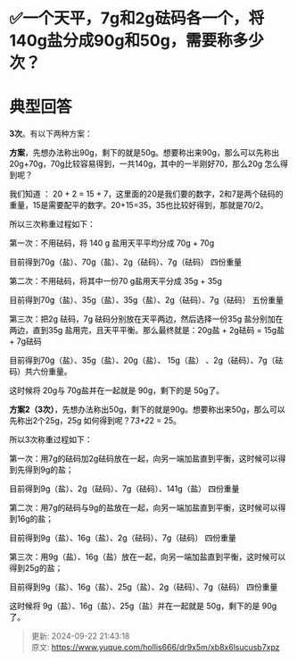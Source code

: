# ✅一个天平，7g和2g砝码各一个，将140g盐分成90g和50g，需要称多少次？

# 典型回答


**3次**。有以下两种方案：



**<font style="color:rgb(0, 0, 0);">方案</font>**<font style="color:rgb(0, 0, 0);">，先想办法称出90g，剩下的就是50g。想要称出来90g，那么可以先称出20g+70g，70g比较容易得到，一共140g，其中的一半刚好70，那么20g 怎么得到呢？</font>

<font style="color:rgb(0, 0, 0);"></font>

<font style="color:rgb(0, 0, 0);">我们知道 ： 20 + 2 = 15 + 7，这里面的20是我们要的数字，2和7是两个砝码的重量，15是需要配平的数字。20+15=35，35也比较好得到，那就是70/2。</font>

<font style="color:rgb(0, 0, 0);"></font>

<font style="color:rgb(0, 0, 0);">所以三次称重过程如下： </font>

<font style="color:rgb(0, 0, 0);"></font>

<font style="color:rgb(0, 0, 0);">第一次：不用砝码，将 140 g 盐用天平平均分成 70g + 70g</font>

<font style="color:rgb(0, 0, 0);">目前得到70g（盐）、70g（盐）、2g（砝码）、7g（砝码） 四份重量</font>

<font style="color:rgb(0, 0, 0);"></font>

<font style="color:rgb(0, 0, 0);">第二次：不用砝码，将其中一份70 g盐用天平分成 35g + 35g</font>

<font style="color:rgb(0, 0, 0);">目前得到70g（盐）、35g（盐）、35g（盐）、2g（砝码）、7g（砝码） 五份重量</font>

<font style="color:rgb(0, 0, 0);"></font>

<font style="color:rgb(0, 0, 0);">第三次：把2g 砝码，7g 砝码分别放在天平两边，然后选择一份35g 盐分别加在两边，直到35g 盐用完，且天平平衡。那么最终就是：20g盐 + 2g砝码 = 15g盐 + 7g砝码</font>

<font style="color:rgb(0, 0, 0);">目前得到70g（盐）、35g（盐）、20g（盐）、 15g（盐） 、2g（砝码）、7g（砝码）共六份重量。</font>

<font style="color:rgb(0, 0, 0);"></font>

<font style="color:rgb(0, 0, 0);">这时候将 20g与 70g盐并在一起就是 90g，剩下的是 50g了。</font>

<font style="color:rgb(0, 0, 0);"></font>

**<font style="color:rgb(0, 0, 0);">方案2（3次）</font>**<font style="color:rgb(0, 0, 0);">，先想办法称出50g，剩下的就是90g。想要称出来50g，那么可以先称出2个25g，25g 如何得到呢？7*3+2*2 = 25。</font>

<font style="color:rgb(0, 0, 0);"></font>

<font style="color:rgb(0, 0, 0);">所以3次称重过程如下： </font>

<font style="color:rgb(0, 0, 0);"></font>

<font style="color:rgb(0, 0, 0);">第一次：用7g的砝码加2g砝码放在一起，向另一端加盐直到平衡，这时候可以得到先得到9g的盐；</font>

<font style="color:rgb(0, 0, 0);">目前得到9g（盐）、2g（砝码）、7g（砝码）、141g（盐） 四份重量</font>

<font style="color:rgb(0, 0, 0);">  
</font><font style="color:rgb(0, 0, 0);">第二次：用7g的砝码与9g的盐放在一起，向另一端加盐直到平衡，这时候可以得到16g的盐；</font>

<font style="color:rgb(0, 0, 0);">目前得到9g（盐）、16g（盐）、2g（砝码）、7g（砝码） 四份重量</font>

<font style="color:rgb(0, 0, 0);"></font>

<font style="color:rgb(0, 0, 0);">第三次：用9g（盐）、16g（盐）放在一起，向另一端加盐直到平衡，这时候可以得到25g的盐；</font>

<font style="color:rgb(0, 0, 0);">目前得到9g（盐）、16g（盐）、25g（盐）、2g（砝码）、7g（砝码） 四份重量</font>

<font style="color:rgb(0, 0, 0);">  
</font><font style="color:rgb(0, 0, 0);">这时候将 9g（盐）、16g（盐）、25g（盐）并在一起就是 50g，剩下的是 90g了。</font>



> 更新: 2024-09-22 21:43:18  
> 原文: <https://www.yuque.com/hollis666/dr9x5m/xb8x6lsucusb7xpz>